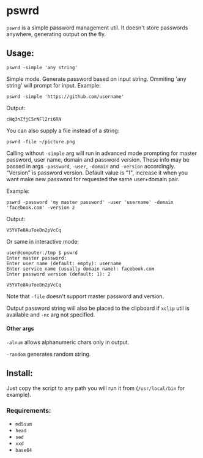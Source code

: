 pswrd
=====

`pswrd` is a simple password management util. It doesn't store passwords anywhere, generating output on the fly.

Usage:
------

    pswrd -simple 'any string'

Simple mode. Generate password based on input string. Ommiting 'any string' will prompt for input. Example:

    pswrd -simple 'https://github.com/username'

Output:

    cNq3nZfjC5rNFl2ri6RN

You can also supply a file instead of a string:

    pswrd -file ~/picture.png

Calling without `-simple` arg will run in advanced mode prompting for master password, user name, domain and password version. These info may be passed in args `-password`, `-user`, `-domain` and `-version` accordingly. "Version" is password version. Default value is "1", increase it when you want make new password for requested the same user+domain pair.

Example:

    pswrd -password 'my master password' -user 'username' -domain 'facebook.com' -version 2

Output:

    V5YVTe8Au7oeDn2pVcCq

Or same in interactive mode:

    user@computer:/tmp $ pswrd
    Enter master password:
    Enter user name (default: empty): username
    Enter service name (usually domain name): facebook.com
    Enter password version (default: 1): 2
    
    V5YVTe8Au7oeDn2pVcCq

Note that `-file` doesn't support master password and version.

Output password string will also be placed to the clipboard if `xclip` util is available and `-nc` arg not specified.

#### Other args

`-alnum` allows alphanumeric chars only in output.

`-random` generates random string.

Install:
--------

Just copy the script to any path you will run it from (`/usr/local/bin` for example).

### Requirements:

* `md5sum`
* `head`
* `sed`
* `xxd`
* `base64`
